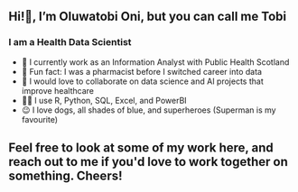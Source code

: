 ## Hi!👋, I’m Oluwatobi Oni, but you can call me Tobi

### I am a Health Data Scientist
- 👔 I currently work as an Information Analyst with Public Health Scotland
- 👀 Fun fact: I was a pharmacist before I switched career into data
- 🤝 I would love to collaborate on data science and AI projects that improve healthcare
- 👩‍💻 I use R, Python, SQL, Excel, and PowerBI
- 😉 I love dogs, all shades of blue, and superheroes (Superman is my favourite)

## Feel free to look at some of my work here, and reach out to me if you'd love to work together on something. Cheers!
<!---
OluwatobiOni/OluwatobiOni is a ✨ special ✨ repository because its `README.md` (this file) appears on your GitHub profile.
You can click the Preview link to take a look at your changes.
--->
